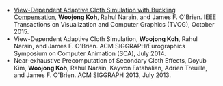 * [View-Dependent Adaptive Cloth Simulation with Buckling Compensation](./view-dependent-adaptive-cloth-simulation-with-buckling-compensation), **Woojong Koh**, Rahul Narain, and James F. O'Brien. IEEE Transactions on Visualization and Computer Graphics (TVCG), October 2015.
* View-Dependent Adaptive Cloth Simulation, **Woojong Koh**, Rahul Narain, and James F. O'Brien. ACM SIGGRAPH/Eurographics Symposium on Computer Animation (SCA), July 2014.
* Near-exhaustive Precomputation of Secondary Cloth Effects, Doyub Kim, **Woojong Koh**, Rahul Narain, Kayvon Fatahalian, Adrien Treuille, and James F. O'Brien. ACM SIGGRAPH 2013, July 2013.
